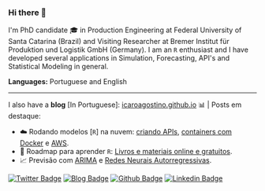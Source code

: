### Hi there 👋

I'm PhD candidate :mortar_board: in Production Engineering at Federal University of Santa Catarina (Brazil) and Visiting Researcher at Bremer Institut für Produktion und Logistik GmbH (Germany). I am an `R` enthusiast and I have developed several applications in Simulation, Forecasting, API's and Statistical Modeling in general.

**Languages:** Portuguese and English

---

I also have a **blog** [In Portuguese]: [icaroagostino.github.io](https://icaroagostino.github.io/blog/) :bar_chart: | Posts em destaque:

  - :cloud: Rodando modelos [`R`] na nuvem: [criando APIs](https://icaroagostino.github.io/post/plumber/), [containers com Docker](https://icaroagostino.github.io/post/docker/) e [AWS](https://icaroagostino.github.io/post/aws/).
  - :blue_book: Roadmap para aprender `R`: [Livros e materiais online e gratuitos](https://icaroagostino.github.io/post/learnr/).
  - :chart_with_upwards_trend: Previsão com [ARIMA](https://icaroagostino.github.io/post/arima/) e [Redes Neurais Autorregressivas](https://icaroagostino.github.io/post/ann/).
  
  

[![Twitter Badge](https://img.shields.io/badge/-@icaroagostino-1da1f2?style=flat-square&labelColor=1da1f2&logo=twitter&logoColor=white&link=https://twitter.com/icaroagostino)](https://twitter.com/icaroagostino)
[![Blog Badge](https://img.shields.io/badge/-Blog-1da1f2?style=flat-square&labelColor=1da1f2&logo=hugo&logoColor=white&link=https://icaroagostino.github.io/blog/)](https://icaroagostino.github.io/blog/)
[![Github Badge](https://img.shields.io/badge/-@icaroagostino-24292e?style=flat-square&labelColor=24292e&logo=github&logoColor=white&link=https://github.com/icaroagostino)](https://github.com/icaroagostino)
[![Linkedin Badge](https://img.shields.io/badge/-@icaroagostino-2867b2?style=flat-square&labelColor=2867b2&logo=linkedin&logoColor=white&link=https://www.linkedin.com/in/icaroagostino/)](https://www.linkedin.com/in/icaroagostino/)
